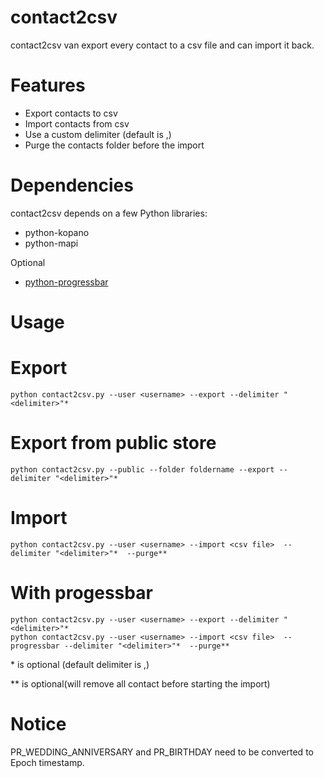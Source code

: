 contact2csv
======

contact2csv van export every contact to a csv file and can import it back.


Features
========


* Export contacts to csv
* Import contacts from csv
* Use a custom delimiter (default is ,)
* Purge the contacts folder before the import



Dependencies
============

contact2csv depends on a few Python libraries:

* python-kopano
* python-mapi


Optional

* [python-progressbar](https://github.com/niltonvolpato/python-progressbar)

Usage
=====


Export
=====

    python contact2csv.py --user <username> --export --delimiter "<delimiter>"*

Export from public store
========================

    python contact2csv.py --public --folder foldername --export --delimiter "<delimiter>"*

Import
======

    python contact2csv.py --user <username> --import <csv file>  --delimiter "<delimiter>"*  --purge**


With progessbar
===============

    python contact2csv.py --user <username> --export --delimiter "<delimiter>"*
    python contact2csv.py --user <username> --import <csv file>  --progressbar --delimiter "<delimiter>"*  --purge**



\*  is optional (default delimiter is ,)

\*\* is optional(will remove all contact before starting the import)


Notice
======

PR_WEDDING_ANNIVERSARY and PR_BIRTHDAY need to be converted to Epoch timestamp.
